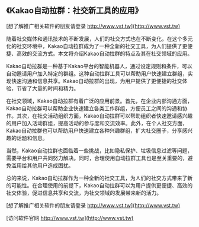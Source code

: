 ## **《Kakao自动拉群：社交新工具的应用》**

[想了解推广相关软件的朋友请登录 http://www.vst.tw](http://www.vst.tw)

随着社交媒体和通讯技术的不断发展，人们的社交方式也在不断变化。在这个多元化的社交环境中，Kakao自动拉群成为了一种全新的社交工具，为人们提供了更便捷、高效的交流方式。本文将介绍Kakao自动拉群的特点及其在社交领域的应用。

Kakao自动拉群是一种基于Kakao平台的智能机器人，通过设定规则和条件，可以自动邀请用户加入特定的群组。这种自动拉群工具可以帮助用户快速建立群组，实现快速沟通和信息共享。Kakao自动拉群的出现，为用户提供了更便捷的社交体验，节省了大量的时间和精力。

在社交领域，Kakao自动拉群有着广泛的应用前景。首先，在企业内部沟通方面，Kakao自动拉群可以帮助企业快速建立各类工作群组，方便员工之间的沟通和协作。其次，在社交活动组织方面，Kakao自动拉群可以帮助组织者快速邀请感兴趣的用户加入活动群组，提高活动的参与度和交流效率。此外，在个人社交方面，Kakao自动拉群也可以帮助用户快速建立各种兴趣群组，扩大社交圈子，分享感兴趣的话题和信息。

当然，Kakao自动拉群也面临着一些挑战，比如隐私保护、垃圾信息过滤等问题，需要平台和用户共同努力解决。同时，合理使用自动拉群工具也是至关重要的，避免滥用给其他用户造成困扰。

总的来说，Kakao自动拉群作为一种全新的社交工具，为人们的社交方式带来了新的可能性。在合理使用的前提下，Kakao自动拉群可以为用户提供更便捷、高效的社交体验，促进信息共享和交流，为社交领域的发展带来新的活力。

[想了解推广相关软件的朋友请登录 http://www.vst.tw](http://www.vst.tw)


[访问软件官网 http://www.vst.tw](http://www.vst.tw)
